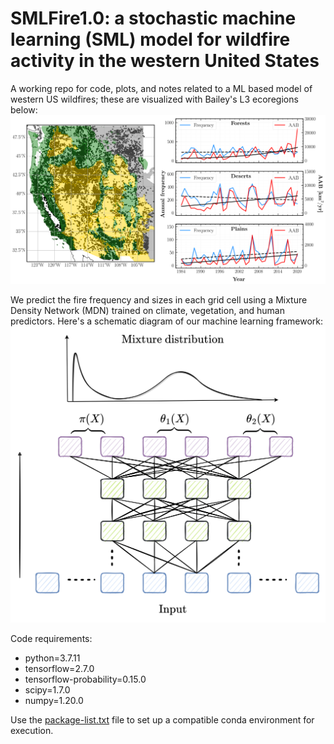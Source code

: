 # SMLFire1.0: a stochastic machine learning (SML) model for wildfire activity in the western United States

A working repo for code, plots, and notes related to a ML based model of western US wildfires; these are visualized with Bailey's L3 ecoregions below:
![plot](./plots/intro_plot.png)

We predict the fire frequency and sizes in each grid cell using a Mixture Density Network (MDN) trained on climate, vegetation, and human predictors. Here's a schematic diagram of our machine learning framework:
![plot](./plots/mdn.png)

Code requirements:
* python=3.7.11
* tensorflow=2.7.0
* tensorflow-probability=0.15.0
* scipy=1.7.0
* numpy=1.20.0

Use the [package-list.txt](https://github.com/jtbuch/smlfire1.0/blob/master/package-list.txt) file to set up a compatible conda environment for execution.
